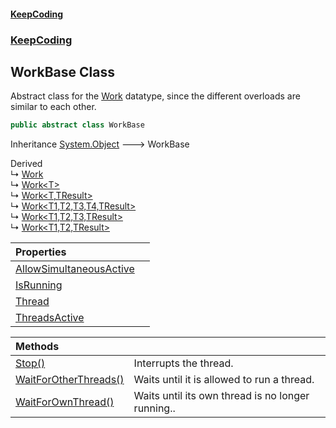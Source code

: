 #### [KeepCoding](index.md 'index')
### [KeepCoding](KeepCoding.md 'KeepCoding')
## WorkBase Class
Abstract class for the [Work](KeepCoding_Work.md 'KeepCoding.Work') datatype, since the different overloads are similar to each other.  
```csharp
public abstract class WorkBase
```

Inheritance [System.Object](https://docs.microsoft.com/en-us/dotnet/api/System.Object 'System.Object') &#129106; WorkBase  

Derived  
&#8627; [Work](KeepCoding_Work.md 'KeepCoding.Work')  
&#8627; [Work&lt;T&gt;](KeepCoding_Work_T_.md 'KeepCoding.Work&lt;T&gt;')  
&#8627; [Work&lt;T,TResult&gt;](KeepCoding_Work_T_TResult_.md 'KeepCoding.Work&lt;T,TResult&gt;')  
&#8627; [Work&lt;T1,T2,T3,T4,TResult&gt;](KeepCoding_Work_T1_T2_T3_T4_TResult_.md 'KeepCoding.Work&lt;T1,T2,T3,T4,TResult&gt;')  
&#8627; [Work&lt;T1,T2,T3,TResult&gt;](KeepCoding_Work_T1_T2_T3_TResult_.md 'KeepCoding.Work&lt;T1,T2,T3,TResult&gt;')  
&#8627; [Work&lt;T1,T2,TResult&gt;](KeepCoding_Work_T1_T2_TResult_.md 'KeepCoding.Work&lt;T1,T2,TResult&gt;')  

| Properties | |
| :--- | :--- |
| [AllowSimultaneousActive](KeepCoding_WorkBase_AllowSimultaneousActive.md 'KeepCoding.WorkBase.AllowSimultaneousActive') |  |
| [IsRunning](KeepCoding_WorkBase_IsRunning.md 'KeepCoding.WorkBase.IsRunning') |  |
| [Thread](KeepCoding_WorkBase_Thread.md 'KeepCoding.WorkBase.Thread') |  |
| [ThreadsActive](KeepCoding_WorkBase_ThreadsActive.md 'KeepCoding.WorkBase.ThreadsActive') |  |

| Methods | |
| :--- | :--- |
| [Stop()](KeepCoding_WorkBase_Stop().md 'KeepCoding.WorkBase.Stop()') | Interrupts the thread.<br/> |
| [WaitForOtherThreads()](KeepCoding_WorkBase_WaitForOtherThreads().md 'KeepCoding.WorkBase.WaitForOtherThreads()') | Waits until it is allowed to run a thread.<br/> |
| [WaitForOwnThread()](KeepCoding_WorkBase_WaitForOwnThread().md 'KeepCoding.WorkBase.WaitForOwnThread()') | Waits until its own thread is no longer running..<br/> |
